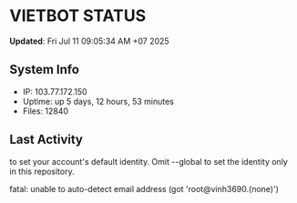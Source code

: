 # VIETBOT STATUS
**Updated**: Fri Jul 11 09:05:34 AM +07 2025

## System Info
- IP: 103.77.172.150
- Uptime: up 5 days, 12 hours, 53 minutes
- Files: 12840

## Last Activity

to set your account's default identity.
Omit --global to set the identity only in this repository.

fatal: unable to auto-detect email address (got 'root@vinh3690.(none)')
